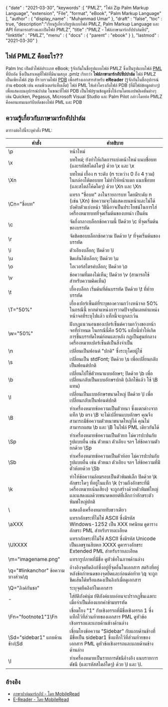 {
  "date" : "2021-03-30",
  "keywords" :[ "PMLZ", "ไฟล์ Zip Palm Markup Language", "extension", "File", "format", "eBook", "Palm Markup Language" ],
  "author" : {
    "display_name" : "Muhammad Umar"
},
  "draft" : "false",
  "toc" : true,
  "description":"เรียนรู้เกี่ยวกับรูปแบบไฟล์ PMLZ, Palm Markup Language และ API ที่สามารถสร้างและเปิดไฟล์ PMLZ",
  "title" :"PMLZ - ไฟล์ภาษามาร์กอัปปาล์มซิป",
  "linktitle" : "PMLZ",
  "menu" : {
    "docs" : {
      "parent" : "ebook"
}
},
  "lastmod" : "2021-03-30"
}

## ไฟล์ PMLZ คืออะไร??

Palm Inc เปิดตัวไฟล์ประเภท eBook; รู้จักกันในชื่อรูปแบบไฟล์ PMLZ ซึ่งเป็นรูปแบบไฟล์ [PML](/th/ebook/pml/) ที่บีบอัด ซึ่งเป็นสาเหตุที่ไฟล์ที่มีนามสกุล .pmlz เรียกว่า **ไฟล์ภาษามาร์กอัปซิปปาล์ม** ไฟล์ PMLZ เป็นเพียงไฟล์ zip ที่รวบรวมไฟล์ [PDB](/th/programming/pdb/) เพื่อสร้างเอกสารสำหรับ **eReader** (รู้จักกันในชื่ออุปกรณ์อ่าน ebook เช่น คอมพิวเตอร์แท็บเล็ต) ไฟล์ PML ให้เค้าโครงกับไฟล์ PDB (ที่มีไฟล์ข้อมูลต่างๆ) เพื่อแสดงบนอุปกรณ์ปาล์ม ในขณะที่ไฟล์ PDB เป็นไฟล์ฐานข้อมูลซึ่งใช้งานโดยแอปพลิเคชันต่างๆ เช่น Quicken, Pegasus, Microsoft Visual Studio และ Palm Pilot กล่าวโดยย่อ PMLZ คือคอนเทนเนอร์บีบอัดของไฟล์ PML และ PDB


## ความรู้เกี่ยวกับภาษามาร์กอัปปาล์ม
ตารางต่อไปนี้ระบุคำสั่ง PML:

|คำสั่ง|คำอธิบาย|
---|---|
| \p | หน้าใหม่ |
| \x | บทใหม่; ยังทำให้เกิดการแบ่งหน้าใหม่ แนบชื่อบท (และรหัสสไตล์ใดๆ) ด้วย \x และ \x |
| \Xn | บทใหม่ เยื้อง n ระดับ (n ระหว่าง 0 ถึง 4 รวม) ในกล่องโต้ตอบบท ไม่ทำให้หน้าแตก แนบชื่อบท (และสไตล์โค้ดใดๆ) ด้วย \Xn และ \Xn |
| \Cn="ชื่อบท" | แทรก "ชื่อบท" ลงในรายการบท โดยมีระดับ n (เช่น \Xn) ข้อความจะไม่แสดงบนหน้าและไม่ได้บังคับตัวแบ่งหน้า วิธีนี้อาจเป็นประโยชน์ในการใส่เครื่องหมายบทที่จุดเริ่มต้นของบทนำ เป็นต้น |
| \c | จัดกึ่งกลางบล็อกข้อความนี้ ปิดด้วย \c ที่จุดเริ่มต้นของบรรทัด |
| \r | จัดชิดขอบบล็อกข้อความ ปิดด้วย \r ที่จุดเริ่มต้นของบรรทัด |
| \i | ตัวเอียงบล็อก; ปิดด้วย \i |
| \u | ขีดเส้นใต้บล็อก; ปิดด้วย \u |
| \o | โอเวอร์สไตรค์บล็อก; ปิดด้วย \o |
| \v | ข้อความที่มองไม่เห็น; ปิดด้วย \v (สามารถใช้สำหรับความคิดเห็น) |
| \t | เยื้องบล็อก เริ่มต้นที่ต้นบรรทัด ปิดด้วย \t ที่ท้ายบรรทัด |
| \T="50%" | เยื้องเปอร์เซ็นต์ที่ระบุของความกว้างหน้าจอ 50% ในกรณีนี้ หากตำแหน่งการวาดปัจจุบันเลยตำแหน่งหน้าจอที่ระบุไปแล้ว แท็กนี้จะถูกละเว้น |
| \w="50%" | ฝังกฎแนวนอนของเปอร์เซ็นต์ความกว้างของหน้าจอที่กำหนด ในกรณีนี้คือ 50% แท็กนี้ทำให้เกิดการขึ้นบรรทัดใหม่ก่อนและหลัง กฎเป็นศูนย์กลาง เครื่องหมายเปอร์เซ็นต์เป็นสิ่งจำเป็น |
| \n | เปลี่ยนเป็นฟอนต์ "ปกติ" ซึ่งระบุโดยผู้ใช้ |
| \s | เปลี่ยนเป็น stdFont; ปิดด้วย \s เพื่อเปลี่ยนกลับเป็นฟอนต์ปกติ |
| \b | เปลี่ยนไปใช้ตัวหนาแบบอักษร; ปิดด้วย \b เพื่อเปลี่ยนกลับเป็นแบบอักษรปกติ (เลิกใช้แล้ว ใช้ \B แทน) |
| \l | เปลี่ยนเป็นแบบอักษรขนาดใหญ่ ปิดด้วย \l เพื่อเปลี่ยนกลับเป็นฟอนต์ปกติ |
| \B | ทำเครื่องหมายข้อความเป็นตัวหนา ซึ่งแตกต่างจากแท็ก \b ตรง \B จะไม่เปลี่ยนแบบอักษร คุณจึงสามารถมีข้อความตัวหนาขนาดใหญ่ได้ คุณไม่สามารถผสม \b และ \B ในไฟล์ PML เดียวกันได้ |
| \Sp | ทำเครื่องหมายข้อความเป็นตัวยก ไม่ควรปะปนกับรูปแบบอื่น เช่น ตัวหนา ตัวเอียง ฯลฯ ใส่ข้อความตัวยกด้วย \Sp |
| \Sb | ทำเครื่องหมายข้อความเป็นตัวห้อย ไม่ควรปะปนกับรูปแบบอื่น เช่น ตัวหนา ตัวเอียง ฯลฯ ใส่ข้อความที่มีตัวห้อยด้วย \Sb |
| \k | ทำให้ข้อความล้อมรอบเป็นตัวพิมพ์เล็ก ปิดด้วย \k อักขระใดๆ ที่อยู่ในแท็ก \k (รวมถึงอักขระที่มีเครื่องหมายเน้นเสียง) จะถูกสร้างด้วยตัวพิมพ์ใหญ่และแสดงผลด้วยขนาดพอยต์ที่เล็กกว่าอักขระตัวพิมพ์ใหญ่ปกติ |
| \\ | แสดงถึงเครื่องหมายทับขวาเดียว |
| \aXXX | แทรกอักขระที่ไม่ใช่ ASCII ซึ่งมีรหัส Windows-1252 เป็น XXX ทศนิยม ดูตารางอักขระ PML สำหรับรายละเอียด |
| \UXXXX | แทรกอักขระที่ไม่ใช่ ASCII ซึ่งมีรหัส Unicode เป็นเลขฐานสิบหก XXXX ดูตารางอักขระ Extended PML สำหรับรายละเอียด |
| \m="imagename.png" | แทรกรูปภาพที่มีชื่อ ดูหัวข้อในภาพด้านล่าง |
| \q="#linkanchor" ข้อความบางส่วน\q | อ้างอิงจุดยึดลิงก์ซึ่งอยู่ที่จุดอื่นในเอกสาร สตริงที่อยู่หลังข้อกำหนดของจุดยึดและก่อนต่อท้าย \q จะถูกขีดเส้นใต้หรือแสดงเป็นลิงก์เมื่อดูเอกสาร |
| \Q="ลิงค์กันชอ" | ระบุจุดยึดลิงก์ในเอกสาร |
| \- | ใส่ยัติภังค์นุ่ม ยัติภังค์แบบอ่อนจะปรากฏขึ้นเฉพาะเมื่อจำเป็นต้องแยกคำข้ามบรรทัด |
| \Fn="footnote1"1\Fn | เชื่อมโยง "1" กับเชิงอรรถที่มีชื่อเชิงอรรถ 1 ซึ่งแท็กไว้ที่ส่วนท้ายของเอกสาร PML ดูหัวข้อเชิงอรรถและแถบด้านข้างด้านล่าง |
| \Sd="sidebar1" แถบด้านข้าง\Sd | เชื่อมโยงข้อความ "Sidebar" กับแถบด้านข้างที่มีชื่อเป็น sidebar1 ซึ่งแท็กไว้ที่ส่วนท้ายของเอกสาร PML ดูหัวข้อเชิงอรรถและแถบด้านข้างด้านล่าง |
| \I | ทำเครื่องหมายเป็นรายการดัชนีอ้างอิง แนบรายการดัชนี (และรหัสสไตล์ใดๆ) ด้วย \I และ \I.|


## อ้างอิง

* [ภาษาปาล์มมาร์กอัป - โดย MobileRead](https://wiki.mobileread.com/wiki/EReader)
* [E-Reader - โดย MobileRead](https://en.wikipedia.org/wiki/E-reader)

